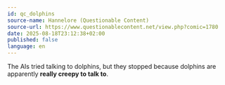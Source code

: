 ```yaml
---
id: qc_dolphins
source-name: Hannelore (Questionable Content)
source-url: https://www.questionablecontent.net/view.php?comic=1780
date: 2025-08-18T23:12:38+02:00
published: false
language: en
---
```


The AIs tried talking to dolphins, but they stopped because dolphins are apparently **really creepy to talk to**.
